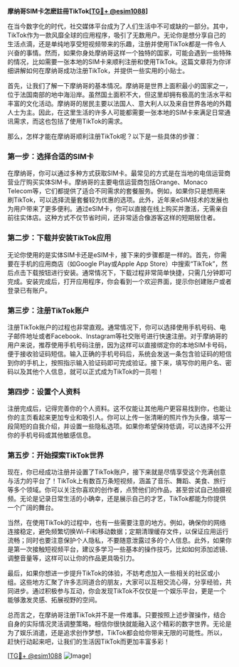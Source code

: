 **摩纳哥SIM卡怎麽註冊TikTok[[TG💪+ @esim1088](https://t.me/s/esim1088)]**

在当今数字化的时代，社交媒体平台成为了人们生活中不可或缺的一部分。其中，TikTok作为一款风靡全球的应用程序，吸引了无数用户。无论你是想分享自己的生活点滴，还是单纯地享受短视频带来的乐趣，注册并使用TikTok都是一件令人兴奋的事情。然而，如果你身处摩纳哥这样一个独特的国家，可能会遇到一些特殊的情况，比如需要一张本地的SIM卡来顺利注册和使用TikTok。这篇文章将为你详细讲解如何在摩纳哥成功注册TikTok，并提供一些实用的小贴士。

首先，让我们了解一下摩纳哥的基本情况。摩纳哥是世界上面积最小的国家之一，位于法国南部的地中海沿岸。虽然国土面积不大，但这里却拥有极高的生活水平和丰富的文化活动。摩纳哥的居民主要以法国人、意大利人以及来自世界各地的外籍人士为主。因此，在这里生活的许多人可能都需要一张本地的SIM卡来满足日常通讯需求，而这也包括了使用TikTok的需求。

那么，怎样才能在摩纳哥顺利注册TikTok呢？以下是一些具体的步骤：

### 第一步：选择合适的SIM卡

在摩纳哥，你可以通过多种方式获取SIM卡。最常见的方式是在当地的电信运营商营业厅购买实体SIM卡。摩纳哥的主要电信运营商包括Orange、Monaco Telecom等，它们都提供了适合不同需求的套餐服务。例如，如果你只是想用来刷TikTok，可以选择流量套餐较为优惠的选项。此外，近年来eSIM技术的发展也为用户带来了更多便利。通过eSIM卡，你可以直接在线上购买并激活，无需亲自前往实体店。这种方式不仅节省时间，还非常适合像游客这样的短期居住者。

### 第二步：下载并安装TikTok应用

无论你使用的是实体SIM卡还是eSIM卡，接下来的步骤都是一样的。首先，你需要在手机的应用商店（如Google Play或Apple App Store）中搜索“TikTok”，然后点击下载按钮进行安装。通常情况下，下载过程非常简单快捷，只需几分钟即可完成。安装完成后，打开应用程序，你会看到一个欢迎界面，提示你创建账户或者登录已有账户。

### 第三步：注册TikTok账户

注册TikTok账户的过程也非常直观。通常情况下，你可以选择使用手机号码、电子邮件地址或者Facebook、Instagram等社交账号进行快速注册。对于摩纳哥的用户来说，推荐使用手机号码注册，因为这样可以直接绑定你的本地SIM卡号码，便于接收验证码短信。输入正确的手机号码后，系统会发送一条包含验证码的短信到你的手机上，按照指示输入验证码即可完成验证。接下来，填写你的用户名、密码以及其他个人信息，就可以正式成为TikTok的一员啦！

### 第四步：设置个人资料

注册完成后，记得完善你的个人资料。这不仅能让其他用户更容易找到你，也能让你的主页看起来更加专业和吸引人。你可以上传一张清晰的照片作为头像，填写一段简短的自我介绍，并设置一些隐私选项。如果你希望保持低调，可以选择不公开你的手机号码或其他敏感信息。

### 第五步：开始探索TikTok世界

现在，你已经成功注册并设置了TikTok账户，接下来就是尽情享受这个充满创意与活力的平台了！TikTok上有数百万条短视频，涵盖了音乐、舞蹈、美食、旅行等多个领域。你可以关注你喜欢的创作者，点赞他们的作品，甚至尝试自己拍摄视频。无论是记录日常生活的小确幸，还是展示自己的才艺，TikTok都能为你提供一个广阔的舞台。

当然，在使用TikTok的过程中，也有一些需要注意的地方。例如，确保你的网络连接稳定，避免频繁切换Wi-Fi和移动数据；定期清理缓存文件，以保证应用运行流畅；同时也要注意保护个人隐私，不要随意泄露过多的个人信息。此外，如果你是第一次接触短视频平台，建议多学习一些基本的操作技巧，比如如何添加滤镜、调整音量等，这样可以让你的作品更具吸引力。

最后，如果你想进一步提升TikTok的体验，不妨考虑加入一些相关的社区或小组。这些地方汇聚了许多志同道合的朋友，大家可以互相交流心得，分享经验，共同进步。通过积极参与互动，你会发现TikTok不仅仅是一个娱乐平台，更是一个能够激发灵感、拓展视野的空间。

总而言之，在摩纳哥注册TikTok并不是一件难事。只要按照上述步骤操作，结合自身的实际情况灵活调整策略，相信你很快就能融入这个精彩的数字世界。无论是为了娱乐消遣，还是追求创作梦想，TikTok都会给你带来无限的可能性。所以，赶快行动起来吧，让我们的生活因TikTok而更加丰富多彩！

[[TG💪+ @esim1088](https://t.me/s/esim1088) ![Image](https://i.postimg.cc/4NQfJmqS/Snipaste-2025-05-13-00-14-12.png)]